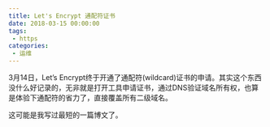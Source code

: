 ```yaml
---
title: Let's Encrypt 通配符证书
date: 2018-03-15 00:00:00
tags: 
 - https
categories:
 - 运维
---
```


3月14日，Let’s Encrypt终于开通了通配符(wildcard)证书的申请。其实这个东西没什么好记录的，无非就是打开工具申请证书，通过DNS验证域名所有权，也算是体验下通配符的省力了，直接覆盖所有二级域名。

这可能是我写过最短的一篇博文了。
